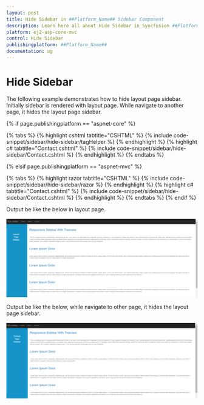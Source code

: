 ```yaml
---
layout: post
title: Hide Sidebar in ##Platform_Name## Sidebar Component
description: Learn here all about Hide Sidebar in Syncfusion ##Platform_Name## Sidebar component of Syncfusion Essential JS 2 and more.
platform: ej2-asp-core-mvc
control: Hide Sidebar
publishingplatform: ##Platform_Name##
documentation: ug
---
```



# Hide Sidebar

The following example demonstrates how to hide layout page sidebar. Initially sidebar is rendered with layout page. While navigate to another page, it hides the layout page sidebar.

{% if page.publishingplatform == "aspnet-core" %}

{% tabs %}
{% highlight cshtml tabtitle="CSHTML" %}
{% include code-snippet/sidebar/hide-sidebar/tagHelper %}
{% endhighlight %}
{% highlight c# tabtitle="Contact.cshtml" %}
{% include code-snippet/sidebar/hide-sidebar/Contact.cshtml %}
{% endhighlight %}
{% endtabs %}

{% elsif page.publishingplatform == "aspnet-mvc" %}

{% tabs %}
{% highlight razor tabtitle="CSHTML" %}
{% include code-snippet/sidebar/hide-sidebar/razor %}
{% endhighlight %}
{% highlight c# tabtitle="Contact.cshtml" %}
{% include code-snippet/sidebar/hide-sidebar/Contact.cshtml %}
{% endhighlight %}
{% endtabs %}
{% endif %}



Output be like the below in layout page.

![Sidebar Sample](../images/hide_sidebar.png)

Output be like the below, while navigate to other page, it hides the layout page sidebar.

![Sidebar Sample](../images/hide_sidebar1.png)
